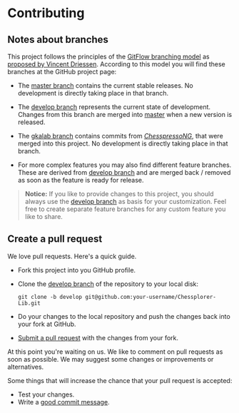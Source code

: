 # Contributing


## Notes about branches

This project follows the principles of the
[GitFlow branching model](http://jeffkreeftmeijer.com/2010/why-arent-you-using-git-flow/)
as [proposed by Vincent Driessen](http://nvie.com/posts/a-successful-git-branching-model/). According to this model you
will find these branches at the GitHub project page:

-   The [master branch](https://github.com/Chessplorer/Chessplorer-Lib/tree/master) contains the current stable
    releases. No development is directly taking place in that branch.

-   The [develop branch](https://github.com/Chessplorer/Chessplorer-Lib/tree/develop) represents the current state of
    development. Changes from this branch are merged into
    [master](https://github.com/Chessplorer/Chessplorer-Lib/tree/master) when a new version is released.

-   The [gkalab branch](https://github.com/Chessplorer/Chessplorer-Lib/tree/gkalab) contains commits from
    [*ChesspressoNG*](https://github.com/gkalab/chesspressong), that were merged into this project.
    No development is directly taking place in that branch.

-   For more complex features you may also find different feature branches. These are derived from
    [develop branch](https://github.com/Chessplorer/Chessplorer-Lib/tree/develop) and are merged back / removed as
    soon as the feature is ready for release.

> **Notice:** If you like to provide changes to this project, you should always use the
> [develop branch](https://github.com/Chessplorer/Chessplorer-Lib/tree/develop) as basis for your customization. Feel
> free to create separate feature branches for any custom feature you like to share.


## Create a pull request

We love pull requests. Here's a quick guide.

-   Fork this project into you GitHub profile.

-   Clone the [develop branch](https://github.com/Chessplorer/Chessplorer-Lib/tree/develop) of the repository to your
    local disk:
    ```
    git clone -b develop git@github.com:your-username/Chessplorer-Lib.git
    ```

-   Do your changes to the local repository and push the changes back into your fork at GitHub.

-   [Submit a pull request](https://github.com/Chessplorer/Chessplorer-Lib/compare/) with the changes from your fork.

At this point you're waiting on us. We like to comment on pull requests as soon as possible. We may suggest some changes
or improvements or alternatives.

Some things that will increase the chance that your pull request is accepted:

-   Test your changes.
-   Write a [good commit message](http://tbaggery.com/2008/04/19/a-note-about-git-commit-messages.html).
